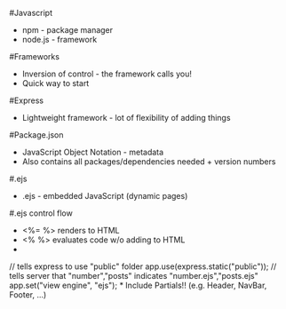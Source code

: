 #Javascript 

* npm - package manager
* node.js - framework


#Frameworks

* Inversion of control - the framework calls you!
* Quick way to start


#Express

* Lightweight framework - lot of flexibility of adding things


#Package.json

* JavaScript Object Notation - metadata
* Also contains all packages/dependencies needed + version numbers

#.ejs

* .ejs - embedded JavaScript (dynamic pages)

#.ejs control flow

* <%= %> renders to HTML
* <% %> evaluates code w/o adding to HTML
* 
// tells express to use "public" folder
app.use(express.static("public"));
// tells server that "number","posts" indicates "number.ejs","posts.ejs"
app.set("view engine", "ejs");
*
Include Partials!! (e.g. Header, NavBar, Footer, ...)